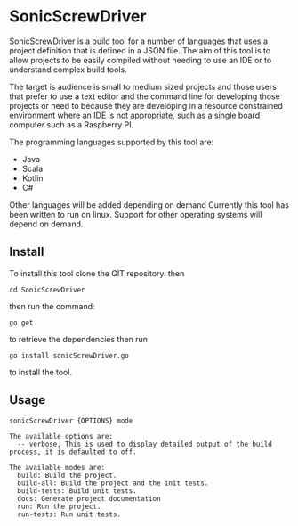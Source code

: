 # SonicScrewDriver
SonicScrewDriver is a build tool for a number of languages that uses a project definition that is defined in a JSON file. The aim of this tool is to allow projects to be easily compiled without needing to use an IDE or to understand complex build tools.

The target is audience is small to medium sized projects and those users that prefer to use a text editor and the command line for developing those projects or need to because they are developing in a resource constrained environment where an IDE is not appropriate, such as a single board computer such as a Raspberry PI.

The programming languages supported by this tool are:
* Java
* Scala
* Kotlin
* C#

Other languages will be added depending on demand
Currently this tool has been written to run on linux. Support for other operating systems will depend on demand.

## Install

To install this tool clone the GIT repository.
then
```
cd SonicScrewDriver
```
then run the command:
```
go get
```
to retrieve the dependencies then run
```
go install sonicScrewDriver.go
```
to install the tool.

## Usage
```
sonicScrewDriver {OPTIONS} mode

The available options are:
  -- verbose, This is used to display detailed output of the build process, it is defaulted to off.

The available modes are:
  build: Build the project.
  build-all: Build the project and the init tests.
  build-tests: Build unit tests.
  docs: Generate project documentation
  run: Run the project.
  run-tests: Run unit tests.
```

